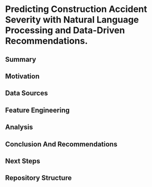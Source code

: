 # Predicting Construction Accident Severity with Natural Language Processing and Data-Driven Recommendations.

## Summary

## Motivation

## Data Sources

## Feature Engineering

## Analysis

## Conclusion And Recommendations

## Next Steps

## Repository Structure

